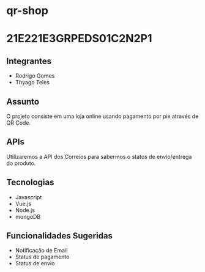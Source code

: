 # qr-shop

<h1>21E221E3GRPEDS01C2N2P1</h1>

<h2>Integrantes</h2>
<ul>
  <li>Rodrigo Gomes</li>
  <li>Thyago Teles</li>
 </ul>

<h2>Assunto</h2>
  O projeto consiste em uma loja online usando pagamento por pix através de QR Code.
  
<h2>APIs</h2>
  Utilizaremos a API dos Correios para sabermos o status de envio/entrega do produto.
  
<h2>Tecnologias</h2>
  <ul>
    <li>Javascript</li>
    <li>Vue.js</li>
    <li>Node.js</li>
    <li>mongoDB</li>
  </ul>
  
<h2>Funcionalidades Sugeridas</h2>
  <ul>
    <li>Notificação de Email</li>
    <li>Status de pagamento</li>
    <li>Status de envio</li>
  </ul>
